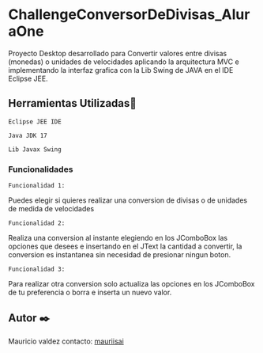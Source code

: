 # ChallengeConversorDeDivisas_AluraOne
Proyecto Desktop desarrollado para Convertir valores entre divisas (monedas) o unidades de velocidades aplicando la arquitectura MVC
e implementando la interfaz grafica con la Lib Swing de JAVA en el IDE Eclipse JEE.

## Herramientas Utilizadas🔧
```
Eclipse JEE IDE
```
```
Java JDK 17
```
```
Lib Javax Swing
```

### Funcionalidades
```
Funcionalidad 1: 
```
Puedes elegir si quieres realizar una conversion de divisas o de unidades de medida de velocidades
```
Funcionalidad 2: 
```
Realiza una conversion al instante elegiendo en los JComboBox las opciones que desees e insertando en el JText la cantidad a convertir,
la conversion es instantanea sin necesidad de presionar ningun boton.
```
Funcionalidad 3: 
```
Para realizar otra conversion solo actualiza las opciones en los JComboBox de tu preferencia o borra e inserta un nuevo valor. 



## Autor ✒️
Mauricio valdez contacto: [mauriisai](https://github.com/mauriisai/)
